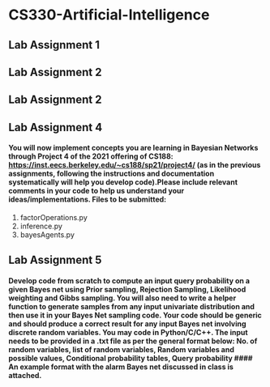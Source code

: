# CS330-Artificial-Intelligence

## Lab Assignment 1

## Lab Assignment 2

## Lab Assignment 2

## Lab Assignment 4

#### You will now implement concepts you are learning in Bayesian Networks through Project 4 of the 2021 offering of CS188: https://inst.eecs.berkeley.edu/~cs188/sp21/project4/ (as in the previous assignments, following the instructions and documentation systematically will help you develop code).Please include relevant comments in your code to help us understand your ideas/implementations. Files to be submitted:
1. factorOperations.py
2. inference.py
3. bayesAgents.py

## Lab Assignment 5

#### Develop code from scratch to compute an input query probability on a given Bayes net using Prior sampling, Rejection Sampling, Likelihood weighting and Gibbs sampling. You will also need to write a helper function to generate samples from any input univariate distribution and then use it in your Bayes Net sampling code. Your code should be generic and should produce a correct result for any input Bayes net involving discrete random variables. You may code in Python/C/C++. The input needs to be provided in a .txt file as per the general format below: No. of random variables, list of random variables, Random variables and possible values, Conditional probability tables, Query probability #### An example format with the alarm Bayes net discussed in class is attached. 
